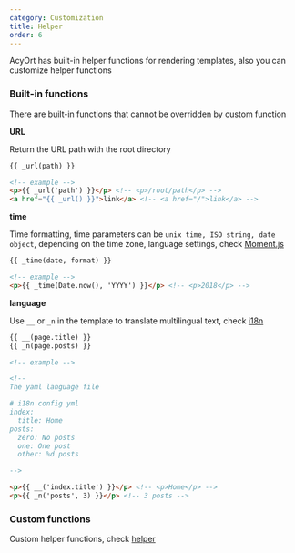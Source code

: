 ```yaml
---
category: Customization
title: Helper
order: 6
---
```


AcyOrt has built-in helper functions for rendering templates, also you can customize helper functions

### Built-in functions

There are built-in functions that cannot be overridden by custom function

**URL**

Return the URL path with the root directory

```html
{{ _url(path) }}

<!-- example -->
<p>{{ _url('path') }}</p> <!-- <p>/root/path</p> -->
<a href="{{ _url() }}">link</a> <!-- <a href="/">link</a> -->
```

**time**

Time formatting, time parameters can be `unix time, ISO string, date object`, depending on the time zone, language settings, check [Moment.js](http://momentjs.com/)

```html
{{ _time(date, format) }}

<!-- example -->
<p>{{ _time(Date.now(), 'YYYY') }}</p> <!-- <p>2018</p> -->
```

**language**

Use `__` or `_n` in the template to translate multilingual text, check [i18n ](https://github.com/acyortjs/i18n)

```html
{{ __(page.title) }}
{{ _n(page.posts) }}

<!-- example -->

<!--
The yaml language file

# i18n config yml
index:
  title: Home
posts:
  zero: No posts
  one: One post
  other: %d posts

-->

<p>{{ __('index.title') }}</p> <!-- <p>Home</p> -->
<p>{{ _n('posts', 3) }}</p> <!-- 3 posts -->
```

### Custom functions

Custom helper functions, check [helper](/api/helper/)
